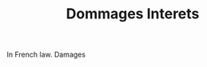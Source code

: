 ---
title: Dommages Interets
letter: D
permalink: "/definitions/bld-dommages-interets.html"
body: In French law. Damages
published_at: '2018-07-07'
source: Black's Law Dictionary 2nd Ed (1910)
layout: post
---